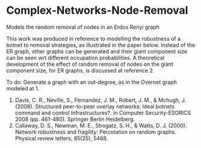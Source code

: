 # Complex-Networks-Node-Removal
Models the random removal of nodes in an Erdos Renyi graph

This work was produced in reference to modelling the robustness of a botnet to removal strategies, as illustrated in the paper below. Instead of the ER graph, other graphs can be generated and their giant component size can be seen wrt different occupation probabilities. A theoretical development of the effect of random removal of nodes on the giant component size, for ER graphs, is discussed at reference 2. 

To do: Generate a graph with an out-degree, as in the Overnet graph modeled at 1. 

1. Davis, C. R., Neville, S., Fernandez, J. M., Robert, J. M., & Mchugh, J. (2008). Structured peer-to-peer overlay networks: Ideal botnets command and control infrastructures?. In Computer Security-ESORICS 2008 (pp. 461-480). Springer Berlin Heidelberg.
2. Callaway, D. S., Newman, M. E., Strogatz, S. H., & Watts, D. J. (2000). Network robustness and fragility: Percolation on random graphs. Physical review letters, 85(25), 5468.
